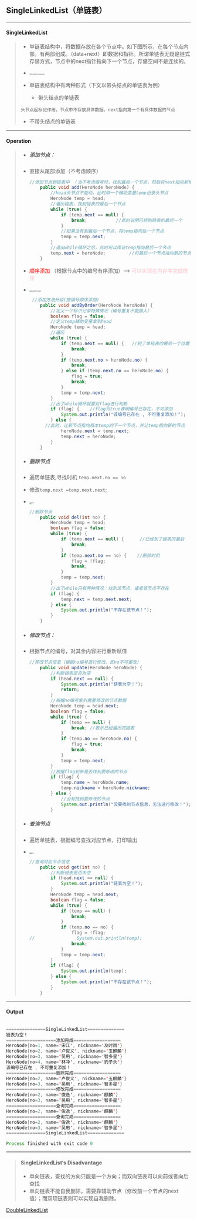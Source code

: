 ## SingleLinkedList（单链表）

<hr>

#### SingleLinkedList

>+ 单链表结构中，将数据存放在各个节点中。如下图所示，在每个节点内部，有两部组成。（data+next）即数据和指针。所谓单链表无疑是链式存储方式，节点中的next指针指向下一个节点，存储空间不是连续的。
>
>+ <img src="./Media/SingleLinkedList_01.jpg" alt="SingleLinkedList" style="zoom: 33%;" />
>
>+ 单链表结构中有两种形式（下文以带头结点的单链表为例）
>
>   + 带头结点的单链表
>
>  `头节点起标记作用，节点中不存放具体数据。next指向第一个有具体数据的节点`
>
>   + 不带头结点的单链表
>



<hr>

#### Operation


>+ ##### 添加节点：
>
>  + 直接从尾部添加（不考虑顺序）
>
>    ```java
>    //添加节点到链表中  (当不考虑编号时，找到最后一个节点，然后将next指向新增的节点)
>        public void add(HeroNode heroNode) {
>            //head头节点不能动，此时用一个辅助变量temp记录头节点
>            HeroNode temp = head;
>            //遍历链表，找到链表的最后一个节点
>            while (true) {
>                if (temp.next == null) {
>                    break;           //此时说明已经到链表的最后一个
>                }
>                //如果没有到最后一个节点，将temp指向后一个节点
>                temp = temp.next;
>            }
>            //退出while循环之后，此时可以保证temp指向最后一个节点
>            temp.next = heroNode;         //将最后一个节点指向新的节点，完成添加
>        }
>    ```
>
>  + <font style="color:red">顺序添加</font> （根据节点中的编号有序添加）--> <font style="color:pink">可以实现在内存中完成排序</font>
>
>  + <img src="./Media/SingleLinkedList_02.jpg" alt="AddByOrder" style="zoom: 33%;" />
>
>    ```java
>     //添加方法升级(按编号顺序添加)
>        public void addByOrder(HeroNode heroNode) {
>            //定义一个标识记录特殊情况（编号重复不能插入）
>            boolean flag = false;
>            //定义temp辅助变量拿到head
>            HeroNode temp = head;
>            //遍历
>            while (true) {
>                if (temp.next == null) {   //到了单链表的最后一个位置
>                    break;
>                }
>                if (temp.next.no > heroNode.no) {                      			 //此时位置正合适
>                    break;
>                } else if (temp.next.no == heroNode.no) {           			//编号重复，做好记录
>                    flag = true;
>                    break;
>                }
>                temp = temp.next;
>            }
>            //出了while循环就要对flag进行判断
>            if (flag) {    //flag为true表明编号已存在，不可添加
>                System.out.println("该编号已存在 , 不可重复添加！");
>            } else {
>          //此时，让新节点指向原本temp的下一个节点，并让temp指向新的节点
>                heroNode.next = temp.next;
>                temp.next = heroNode;
>            }
>        }
>    ```
>
>+ ##### 删除节点
>
>  + 遍历单链表,寻找时机 `temp.next.no == no`
>
>  + 修改`temp.next =temp.next.next`;
>
>  + <img src="./Media/SingleLinkedList_04.jpg" alt="del" style="zoom: 33%;" />
>
>    ```java
>    //删除节点
>        public void del(int no) {
>            HeroNode temp = head;
>            boolean flag = false;
>            while (true) {
>                if (temp.next == null) {      //已经到了链表的最后
>                    break;
>                }
>                if (temp.next.no == no) {    //删除时机
>                    flag = !flag;
>                    break;
>                }
>                temp = temp.next;
>            }
>            //出了while只有两种情况：找到该节点，或者该节点不存在
>            if (flag) {
>                temp.next = temp.next.next;
>            } else {
>                System.out.println("不存在该节点！");
>            }
>        }
>    ```
>
>+ ##### 修改节点：
>
>  + 根据节点的编号，对其余内容进行重新赋值
>
>    ```java
>    //修改节点信息（根据no编号进行修改，即no不可更改）
>        public void update(HeroNode heroNode) {
>            //判断链表是否为空
>            if (head.next == null) {
>                System.out.println("链表为空！");
>                return;
>            }
>            //根据no编号索引需要修改的节点数据
>            HeroNode temp = head.next;
>            boolean flag = false;
>            while (true) {
>                if (temp == null) {
>                    break; //表示已经遍历完链表
>                }
>                if (temp.no == heroNode.no) {
>                    flag = true;
>                    break;
>                }
>                temp = temp.next;
>            }
>            //根据flag判断是否找到要修改的节点
>            if (flag) {
>                temp.name = heroNode.name;
>                temp.nickname = heroNode.nickname;
>            } else {
>                //没有找到要修改的节点
>                System.out.println("没要找到节点信息，无法进行修改！");
>            }
>    ```
>
>+ ##### 查询节点
>
>  + 遍历单链表，根据编号查找对应节点，打印输出
>
>  + <img src="./Media/SingleLinkedList_05.jpg" alt="get" style="zoom: 33%;" />
>
>    ```java
>    //查询对应节点信息
>        public void get(int no) {
>            //判断链表是否未空
>            if (head.next == null) {
>                System.out.println("链表为空！");
>            }
>            HeroNode temp = head.next;
>            boolean flag = false;
>            while (true) {
>                if (temp == null) {
>                    break;
>                }
>                if (temp.no == no) {
>                    flag = !flag;
>    //                System.out.println(temp);
>                    break;
>                }
>                temp = temp.next;
>            }
>            if (flag) {
>                System.out.println(temp);
>            } else {
>                System.out.println("不存在该节点！");
>            }
>        }
>    
>    ```



<hr>

#### Output

```java

===============SingleLinkedList==============
链表为空！
===================添加完成==================
HeroNode{no=1, name='宋江', nickname='及时雨'}
HeroNode{no=2, name='卢俊义', nickname='玉麒麟'}
HeroNode{no=3, name='吴用', nickname='智多星'}
HeroNode{no=4, name='林冲', nickname='豹子头'}
该编号已存在 , 不可重复添加！
===================删除完成==================
HeroNode{no=2, name='卢俊义', nickname='玉麒麟'}
HeroNode{no=3, name='吴用', nickname='智多星'}
===================修改完成==================
HeroNode{no=2, name='俊逸', nickname='麒麟'}
HeroNode{no=3, name='吴用', nickname='智多星'}
===================查询完成==================
HeroNode{no=2, name='俊逸', nickname='麒麟'}
===================查询完成==================
HeroNode{no=2, name='俊逸', nickname='麒麟'}
HeroNode{no=3, name='吴用', nickname='智多星'}
===============SingleLinkedList==============

Process finished with exit code 0


```

<hr>

>#### SingleLinkedList‘s Disadvantage
>
>+ 单向链表，查找的方向只能是一个方向；而双向链表可以向前或者向后查找
>+ 单向链表不能自我删除，需要靠辅助节点（修改前一个节点的next值）；而双项链表则可以实现自我删除。



[DoubleLinkedList](DoubleLinkedList.md)

